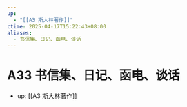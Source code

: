 ```yaml
---
up:
  - "[[A3 斯大林著作]]"
ctime: 2025-04-17T15:22:43+08:00
aliases:
  - 书信集、日记、函电、谈话
---
```


# A33 书信集、日记、函电、谈话

- up: [[A3 斯大林著作]]
